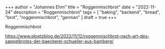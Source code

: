 +++
author = "Johannes Ehm"
title = "Roggenmischbrot"
date = "2022-11-24"
description = "Roggenmischbrot"
tags = [
	"baking",
	"backend",
	"bread",
	"brot",
	"roggenmischbrot",
	"german"
]
draft = true
+++

Roggenmischbrot

https://www.ploetzblog.de/2022/11/12/roggenmischbrot-nach-art-des-sappelbrotes-der-baeckerei-schueller-aus-bamberg/

